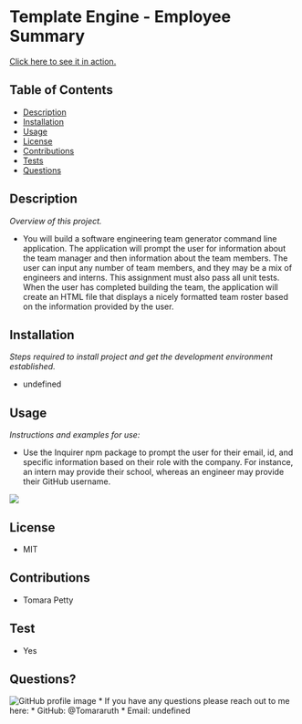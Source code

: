 # Template Engine - Employee Summary
<a href="undefined">Click here to see it in action.</a>

## Table of Contents
* [Description](#description)
* [Installation](#installation)
* [Usage](#usage)
* [License](#license)
* [Contributions](#contributions)
* [Tests](#tests)
* [Questions](#questions)

## Description 
*Overview of this project.* 
* You will build a software engineering team generator command line application. The application will prompt the user for information about the team manager and then information about the team members. The user can input any number of team members, and they may be a mix of engineers and interns. This assignment must also pass all unit tests. When the user has completed building the team, the application will create an HTML file that displays a nicely formatted team roster based on the information provided by the user. 

## Installation
*Steps required to install project and get the development environment established.*
* undefined

## Usage
*Instructions and examples for use:* 
* Use the Inquirer npm package to prompt the user for their email, id, and specific information based on their role with the company. For instance, an intern may provide their school, whereas an engineer may provide their GitHub username.
<img src="undefined">

## License 
* MIT

## Contributions
* Tomara Petty

## Test
* Yes

## Questions?
<img src="https://avatars3.githubusercontent.com/u/65513543?s=460&u=7fd3a6e46e3237fffa4a23f6c49517e5cb9aa01e&v=4" alt="GitHub profile image">
* If you have any questions please reach out to me here: 
* GitHub: @Tomararuth 
* Email: undefined
